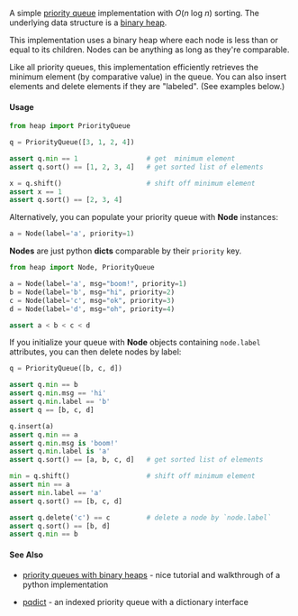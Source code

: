 A simple [priority queue](http://en.wikipedia.org/wiki/Priority_queue) implementation with *O*(*n* log *n*) sorting. The underlying data structure is a [binary heap](http://en.wikipedia.org/wiki/Binary_heap).

This implementation uses a binary heap where each node is less than or equal to its children.  Nodes can be anything as long as they're comparable.

Like all priority queues, this implementation efficiently retrieves the minimum element (by comparative value) in the queue.  You can also insert elements and delete elements if they are "labeled". (See examples below.)


#### Usage

```python
from heap import PriorityQueue

q = PriorityQueue([3, 1, 2, 4])

assert q.min == 1                 # get  minimum element
assert q.sort() == [1, 2, 3, 4]   # get sorted list of elements

x = q.shift()                     # shift off minimum element
assert x == 1
assert q.sort() == [2, 3, 4]
```

Alternatively, you can populate your priority queue with **Node** instances:

```python
a = Node(label='a', priority=1)
```

**Nodes** are just python **dicts** comparable by their `priority` key.

```python
from heap import Node, PriorityQueue

a = Node(label='a', msg="boom!", priority=1)
b = Node(label='b', msg="hi", priority=2)
c = Node(label='c', msg="ok", priority=3)
d = Node(label='d', msg="oh", priority=4)

assert a < b < c < d
```

If you initialize your queue with **Node** objects containing `node.label` attributes, you can then delete nodes by label:

```python
q = PriorityQueue([b, c, d])

assert q.min == b
assert q.min.msg == 'hi'
assert q.min.label == 'b'
assert q == [b, c, d]

q.insert(a)
assert q.min == a
assert q.min.msg is 'boom!'
assert q.min.label is 'a'
assert q.sort() == [a, b, c, d]   # get sorted list of elements

min = q.shift()                   # shift off minimum element
assert min == a
assert min.label == 'a'
assert q.sort() == [b, c, d]

assert q.delete('c') == c         # delete a node by `node.label`
assert q.sort() == [b, d]
assert q.min == b
```


#### See Also

* [priority queues with binary heaps](http://interactivepython.org/runestone/static/pythonds/Trees/heap.html) - nice tutorial and walkthrough of a python implementation

* [pqdict](https://github.com/nvictus/priority-queue-dictionary) - an indexed priority queue with a dictionary interface
